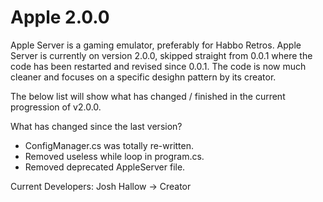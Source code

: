 # Apple 2.0.0
Apple Server is a gaming emulator, preferably for Habbo Retros. Apple Server is currently on version 2.0.0, skipped straight from 0.0.1 where the code has been restarted and revised since 0.0.1. The code is now much cleaner and focuses on a specific desighn pattern by its creator.

The below list will show what has changed / finished in the current progression of v2.0.0.

What has changed since the last version?
- ConfigManager.cs was totally re-written.
- Removed useless while loop in program.cs.
- Removed deprecated AppleServer file.

Current Developers:
Josh Hallow -> Creator
